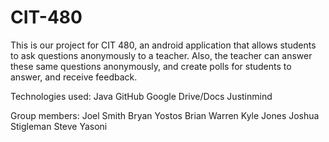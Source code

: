 # CIT-480

This is our project for CIT 480, an android application that allows students to ask 
questions anonymously to a teacher. Also, the teacher can answer these same questions
anonymously, and create polls for students to answer, and receive feedback.

Technologies used:
Java
GitHub
Google Drive/Docs
Justinmind

Group members:
Joel Smith
Bryan Yostos
Brian Warren
Kyle Jones
Joshua Stigleman
Steve Yasoni

